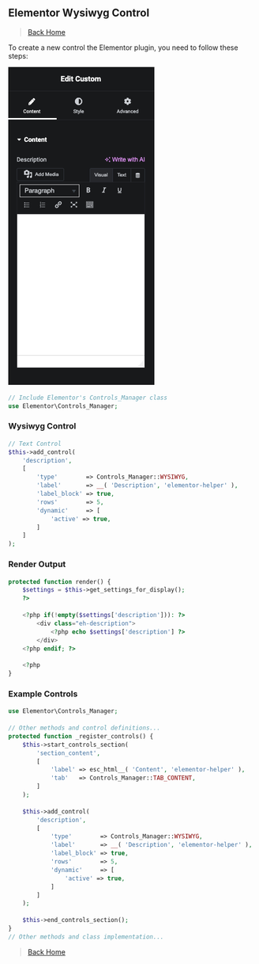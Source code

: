 ## Elementor Wysiwyg Control

> [Back Home](../README.md)

To create a new control the Elementor plugin, you need to follow these steps:

![Section Preview](preview-1.png)

```php
// Include Elementor's Controls_Manager class
use Elementor\Controls_Manager;
```

### Wysiwyg Control

```php
// Text Control
$this->add_control(
    'description',
    [
        'type'        => Controls_Manager::WYSIWYG,
        'label'       => __( 'Description', 'elementor-helper' ),
        'label_block' => true,
        'rows'        => 5,
        'dynamic'     => [
            'active' => true,
        ]
    ]
);
```

### Render Output

```php
protected function render() {
    $settings = $this->get_settings_for_display();
    ?>
    
    <?php if(!empty($settings['description'])): ?>
        <div class="eh-description">
            <?php echo $settings['description'] ?>
        </div>
    <?php endif; ?>
    
    <?php
}
```

### Example Controls

```php
use Elementor\Controls_Manager;

// Other methods and control definitions...
protected function _register_controls() {
    $this->start_controls_section(
        'section_content',
        [
            'label' => esc_html__( 'Content', 'elementor-helper' ),
            'tab'   => Controls_Manager::TAB_CONTENT,
        ]
    );

    $this->add_control(
        'description',
        [
            'type'        => Controls_Manager::WYSIWYG,
            'label'       => __( 'Description', 'elementor-helper' ),
            'label_block' => true,
            'rows'        => 5,
            'dynamic'     => [
                'active' => true,
            ]
        ]
    );

    $this->end_controls_section();
}
// Other methods and class implementation...

```

> [Back Home](../README.md)
